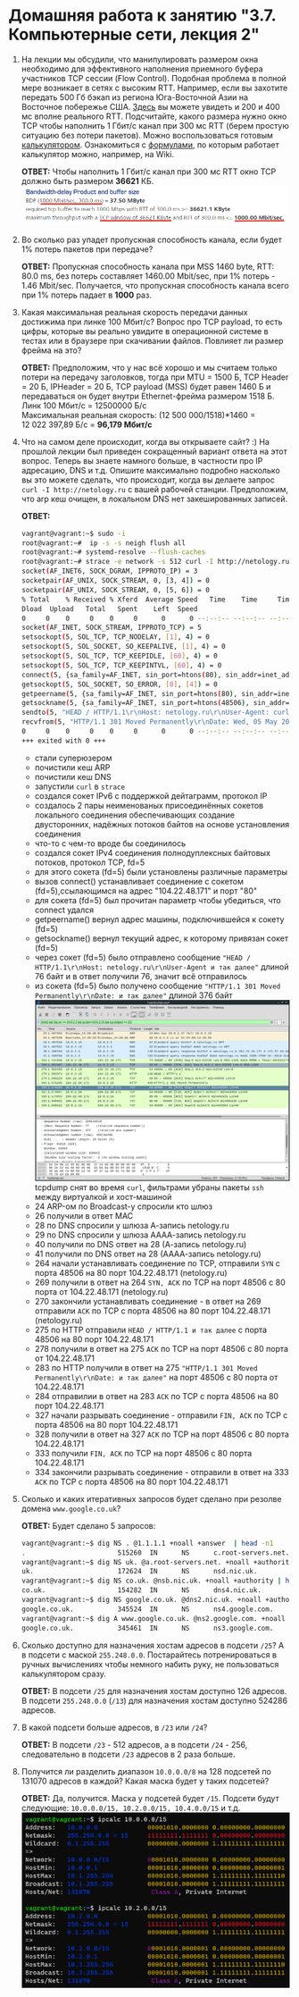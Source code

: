 # Домашняя работа к занятию "3.7. Компьютерные сети, лекция 2"

1. На лекции мы обсудили, что манипулировать размером окна необходимо для эффективного наполнения приемного буфера участников TCP сессии (Flow Control). Подобная проблема в полной мере возникает в сетях с высоким RTT. Например, если вы захотите передать 500 Гб бэкап из региона Юга-Восточной Азии на Восточное побережье США. [Здесь](https://www.cloudping.co/grid) вы можете увидеть и 200 и 400 мс вполне реального RTT. Подсчитайте, какого размера нужно окно TCP чтобы наполнить 1 Гбит/с канал при 300 мс RTT (берем простую ситуацию без потери пакетов). Можно воспользоваться готовым [калькулятором](https://www.switch.ch/network/tools/tcp_throughput/). Ознакомиться с [формулами](https://en.wikipedia.org/wiki/TCP_tuning), по которым работает калькулятор можно, например, на Wiki.  

    __ОТВЕТ:__  Чтобы наполнить 1 Гбит/с канал при 300 мс RTT окно TCP должно быть размером __36621__ КБ.  
    [![2021-05-05_13-43-44_TCP_Throughput_Calculator.png](https://github.com/tabwizard/devops-netology/raw/main/img/2021-05-05_13-43-44_TCP_Throughput_Calculator.png)](https://github.com/tabwizard/devops-netology/blob/main/img/2021-05-05_13-43-44_TCP_Throughput_Calculator.png)  

1. Во сколько раз упадет пропускная способность канала, если будет 1% потерь пакетов при передаче?  

    __ОТВЕТ:__  Пропускная способность канала при MSS 1460 byte, RTT: 80.0 ms, без потерь составляет 1460.00 Mbit/sec, при 1% потерь - 1.46 Mbit/sec. Получается, что пропускная способность канала всего при 1% потерь падает в __1000__ раз.  

1. Какая  максимальная реальная скорость передачи данных достижима при линке 100 Мбит/с? Вопрос про TCP payload, то есть цифры, которые вы реально увидите в операционной системе в тестах или в браузере при скачивании файлов. Повлияет ли размер фрейма на это?  

    __ОТВЕТ:__  Предположим, что у нас всё хорошо и мы считаем только потери на передачу заголовков, тогда при MTU = 1500 Б, TCP Header = 20 Б, IPHeader = 20 Б, TCP payload (MSS) будет равен 1460 Б и передаваться он будет внутри Ethernet-фрейма размером 1518 Б. Линк 100 Мбит/с = 12500000 Б/с  
    Максимальная реальная скорость: (12 500 000/1518)*1460 = 12 022 397,89 Б/с = __96,179 Мбит/с__

1. Что на самом деле происходит, когда вы открываете сайт? :)
На прошлой лекции был приведен сокращенный вариант ответа на этот вопрос. Теперь вы знаете намного больше, в частности про IP адресацию, DNS и т.д.
Опишите максимально подробно насколько вы это можете сделать, что происходит, когда вы делаете запрос `curl -I http://netology.ru` с вашей рабочей станции. Предположим, что arp кеш очищен, в локальном DNS нет закешированных записей.  

    __ОТВЕТ:__  

    ```bash
    vagrant@vagrant:~$ sudo -i
    root@vagrant:~#  ip -s -s neigh flush all
    root@vagrant:~# systemd-resolve --flush-caches
    root@vagrant:~# strace -e network -s 512 curl -I http://netology.ru > /dev/null
    socket(AF_INET6, SOCK_DGRAM, IPPROTO_IP) = 3
    socketpair(AF_UNIX, SOCK_STREAM, 0, [3, 4]) = 0
    socketpair(AF_UNIX, SOCK_STREAM, 0, [5, 6]) = 0
    % Total    % Received % Xferd  Average Speed   Time    Time     Time  Current
    Dload  Upload   Total   Spent    Left  Speed
    0     0    0     0    0     0      0      0 --:--:-- --:--:-- --:--:--     0
    socket(AF_INET, SOCK_STREAM, IPPROTO_TCP) = 5
    setsockopt(5, SOL_TCP, TCP_NODELAY, [1], 4) = 0
    setsockopt(5, SOL_SOCKET, SO_KEEPALIVE, [1], 4) = 0
    setsockopt(5, SOL_TCP, TCP_KEEPIDLE, [60], 4) = 0
    setsockopt(5, SOL_TCP, TCP_KEEPINTVL, [60], 4) = 0
    connect(5, {sa_family=AF_INET, sin_port=htons(80), sin_addr=inet_addr("104.22.48.171")}, 16) = -1 EINPROGRESS (Operation now in progress)
    getsockopt(5, SOL_SOCKET, SO_ERROR, [0], [4]) = 0
    getpeername(5, {sa_family=AF_INET, sin_port=htons(80), sin_addr=inet_addr("104.22.48.171")}, [128->16]) = 0
    getsockname(5, {sa_family=AF_INET, sin_port=htons(48506), sin_addr=inet_addr("10.0.2.15")}, [128->16]) = 0
    sendto(5, "HEAD / HTTP/1.1\r\nHost: netology.ru\r\nUser-Agent: curl/7.68.0\r\nAccept: */*\r\n\r\n", 76, MSG_NOSIGNAL, NULL, 0) = 76
    recvfrom(5, "HTTP/1.1 301 Moved Permanently\r\nDate: Wed, 05 May 2021 10:21:14 GMT\r\nConnection: keep-alive\r\nCache-Control: max-age=3600\r\nExpires: Wed, 05 May 2021 11:21:14 GMT\r\nLocation: https://netology.ru/\r\ncf-request-id: 09dda4db1c000090451ca74000000001\r\nServer: cloudflare\r\nCF-RAY: 64a93da4fb949045-DME\r\nalt-svc: h3-27=\":443\"; ma=86400, h3-28=\":443\"; ma=86400, h3-29=\":443\"; ma=86400\r\n\r\n", 102400, 0, NULL, NULL) = 376
    0     0    0     0    0     0      0      0 --:--:-- --:--:-- --:--:--     0
    +++ exited with 0 +++
    ```  

    - стали суперюзером
    - почистили кеш ARP
    - почистили кеш DNS
    - запустили `curl` в `strace`
    - создался сокет IPv6 с поддержкой дейтаграмм, протокол IP
    - создалось 2 пары неименованых присоединённых сокетов локального соединения обеспечивающих создание двусторонних, надёжных потоков байтов на основе установления соединения
    - что-то с чем-то вроде бы соединилось
    - создался сокет IPv4 соединения полнодуплексных байтовых потоков, протокол TCP, fd=5
    - для этого сокета (fd=5) были установлены различные параметры
    - вызов connect() устанавливает соединение с сокетом (fd=5),ссылающимся на адрес "104.22.48.171" и порт "80"
    - для сокета (fd=5) был прочитан параметр чтобы убедиться, что connect удался
    - getpeername() вернул адрес машины, подключившейся к сокету (fd=5)
    - getsockname() вернул текущий адрес, к которому привязан сокет (fd=5)
    - через сокет (fd=5) было отправлено сообщение `"HEAD / HTTP/1.1\r\nHost: netology.ru\r\nUser-Agent и так далее"` длиной 76 байт и в ответ получили 76, значит всё отправилось
    - из сокета (fd=5) было получено сообщение `"HTTP/1.1 301 Moved Permanently\r\nDate: и так далее"` длиной 376 байт  
    [![Screenshot_20210505_174019.png](https://github.com/tabwizard/devops-netology/raw/main/img/Screenshot_20210505_174019.png)](https://github.com/tabwizard/devops-netology/blob/main/img/Screenshot_20210505_174019.png)  
    tcpdump снят во время `curl`, фильтрами убраны пакеты `ssh` между виртуалкой и хост-машиной
    - 24 ARP-ом по Broadcast-у спросили кто шлюз
    - 26 получили в ответ MAC
    - 28 по DNS спросили у шлюза А-запись netology.ru
    - 29 по DNS спросили у шлюза АААА-запись netology.ru
    - 40 получили по DNS ответ на 28 (А-запись netology.ru)
    - 41 получили по DNS ответ на 28 (АААА-запись netology.ru)
    - 264 начали устанавливать соединение по TCP, отправили `SYN` с порта 48506 на 80 порт 104.22.48.171 (netology.ru)
    - 269 получили в ответ на 264 `SYN, ACK` по TCP на порт 48506 c 80 порта от 104.22.48.171 (netology.ru)
    - 270 закончили устанавливать соединение - в ответ на 269 отправили `ACK` по TCP с порта 48506 на 80 порт 104.22.48.171 (netology.ru)
    - 275 по HTTP отправили `HEAD / HTTP/1.1 и так далее` с порта 48506 на 80 порт 104.22.48.171
    - 278 получили в ответ на 275 `ACK` по TCP на порт 48506 c 80 порта от 104.22.48.171
    - 283 по HTTP получили в ответ на 275 `"HTTP/1.1 301 Moved Permanently\r\nDate: и так далее"` на порт 48506 c 80 порта от 104.22.48.171
    - 284 отправилии в ответ на 283 `ACK` по TCP с порта 48506 на 80 порт 104.22.48.171
    - 327 начали разрывать соединение - отправили `FIN, ACK` по TCP с порта 48506 на 80 порт 104.22.48.171
    - 328 получили в ответ на 327 `ACK` по TCP на порт 48506 с 80 порта 104.22.48.171
    - 333 получили `FIN, ACK` по TCP на порт 48506 с 80 порта 104.22.48.171
    - 334 закончили разрывать соединение - отправили в ответ на 333 `ACK` по TCP  с порта 48506 на 80 порт 104.22.48.171

1. Сколько и каких итеративных запросов будет сделано при резолве домена `www.google.co.uk`?  

    __ОТВЕТ:__  Будет сделано 5 запросов:

    ```bash
    vagrant@vagrant:~$ dig NS . @1.1.1.1 +noall +answer  | head -n1
    .                       515260  IN      NS      c.root-servers.net.
    vagrant@vagrant:~$ dig NS uk. @a.root-servers.net. +noall +authority | head -n1
    uk.                     172624  IN      NS      nsd.nic.uk.
    vagrant@vagrant:~$ dig NS co.uk. @nsb.nic.uk. +noall +authority | head -n1
    co.uk.                  154282  IN      NS      dns4.nic.uk.
    vagrant@vagrant:~$ dig NS google.co.uk. @dns2.nic.uk. +noall +authority | head -n1
    google.co.uk.           345524  IN      NS      ns4.google.com.
    vagrant@vagrant:~$ dig A www.google.co.uk. @ns2.google.com. +noall +authority | head -n1
    google.co.uk.           345461  IN      NS      ns3.google.com.
    ```

1. Сколько доступно для назначения хостам адресов в подсети `/25`? А в подсети с маской `255.248.0.0`. Постарайтесь потренироваться в ручных вычислениях чтобы немного набить руку, не пользоваться калькулятором сразу.  

    __ОТВЕТ:__  В подсети `/25` для назначения хостам доступно 126 адресов.
    В подсети `255.248.0.0` (`/13`) для назначения хостам доступно 524286 адресов.

1. В какой подсети больше адресов, в `/23` или `/24`?  

    __ОТВЕТ:__  В подсети `/23` - 512 адресов, а в подсети `/24` - 256, следовательно в подсети `/23` адресов в 2 раза больше.  

1. Получится ли разделить диапазон `10.0.0.0/8` на 128 подсетей по 131070 адресов в каждой? Какая маска будет у таких подсетей?  

    __ОТВЕТ:__  Да, получится. Маска у подсетей будет `/15`. Подсети будут следующие: `10.0.0.0/15, 10.2.0.0/15, 10.4.0.0/15` и т.д.  
    [![2021-05-05_14-11-24_ipcalc.png](https://github.com/tabwizard/devops-netology/raw/main/img/2021-05-05_14-11-24_ipcalc.png)](https://github.com/tabwizard/devops-netology/blob/main/img/2021-05-05_14-11-24_ipcalc.png)  
